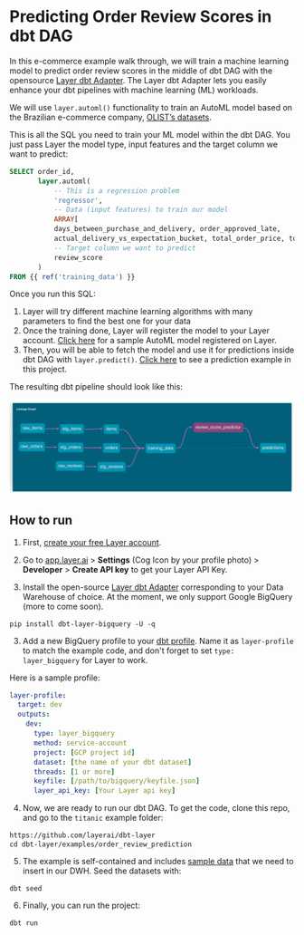 # Predicting Order Review Scores in dbt DAG

In this e-commerce example walk through, we will train a machine learning model to predict order review scores in the middle of dbt DAG with the opensource [Layer dbt Adapter](https://github.com/layerai/dbt-adapters). The Layer dbt Adapter lets you easily enhance your dbt pipelines with machine learning (ML) workloads.

We will use `layer.automl()` functionality to train an AutoML model based on the Brazilian e-commerce company, [OLIST’s datasets](https://www.kaggle.com/datasets/olistbr/brazilian-ecommerce).  

This is all the SQL you need to train your ML model within the dbt DAG. You just pass Layer the model type, input features and the target column we want to predict:

```sql
SELECT order_id,
       layer.automl(
           -- This is a regression problem
           'regressor',
           -- Data (input features) to train our model
           ARRAY[
           days_between_purchase_and_delivery, order_approved_late,
           actual_delivery_vs_expectation_bucket, total_order_price, total_order_freight, is_multiItems_order,seller_shipped_late],
           -- Target column we want to predict
           review_score
       )
FROM {{ ref('training_data') }}
```

Once you run this SQL:
1. Layer will try different machine learning algorithms with many parameters to find the best one for your data
2. Once the training done, Layer will register the model to your Layer account. [Click here](https://app.layer.ai/layer/order_review_prediction/models/review_score_predictor) for a sample AutoML model registered on Layer. 
3. Then, you will be able to fetch the model and use it for predictions inside dbt DAG with `layer.predict()`. [Click here](./models/predictions.sql) to see a prediction example in this project.

The resulting dbt pipeline should look like this:

![Layer Titanic Survivals dbt Dag](assets/layer_dbt_dag.png)


## How to run

1. First, [create your free Layer account](https://app.layer.ai/login?returnTo=%2Fgetting-started).
2. Go to [app.layer.ai](https://app.layer.ai) > **Settings** (Cog Icon by your profile photo) > **Developer** > **Create API key** to get your Layer API Key. 

3. Install the open-source [Layer dbt Adapter](https://github.com/layerai/dbt-adapters) corresponding to your Data Warehouse of choice. 
At the moment, we only support Google BigQuery (more to come soon).

```shell
pip install dbt-layer-bigquery -U -q
```

3. Add a new BigQuery profile to your [dbt profile](https://docs.getdbt.com/dbt-cli/configure-your-profile/).
Name it as `layer-profile` to match the example code, and don't forget to set `type: layer_bigquery` for Layer to work. 

Here is a sample profile:

```yaml
layer-profile:
  target: dev
  outputs:
    dev:
      type: layer_bigquery
      method: service-account
      project: [GCP project id]
      dataset: [the name of your dbt dataset]
      threads: [1 or more]
      keyfile: [/path/to/bigquery/keyfile.json]
      layer_api_key: [Your Layer api key]
```


4. Now, we are ready to run our dbt DAG. To get the code, clone this repo, and go to the `titanic` example folder:
```shell
https://github.com/layerai/dbt-layer
cd dbt-layer/examples/order_review_prediction
```

5. The example is self-contained and includes [sample data](./seeds) that we need to insert in our DWH. Seed the datasets with: 

```shell
dbt seed
```

6. Finally, you can run the project:

```shell
dbt run
```